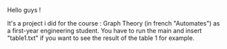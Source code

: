 Hello guys !

It's a project i did for the course : Graph Theory (in french "Automates") as a first-year engineering student. You have to run the main and insert "table1.txt" if you want to see the result of the table 1 for example.

